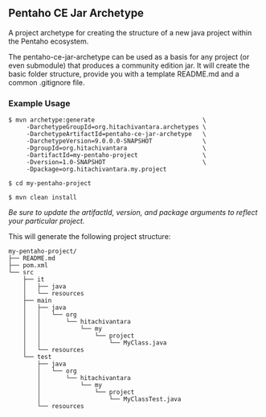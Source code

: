 ## Pentaho CE Jar Archetype

A project archetype for creating the structure of a new java project within the Pentaho ecosystem.

The pentaho-ce-jar-archetype can be used as a basis for any project (or even submodule) that produces a community edition jar. It will create the basic folder structure, provide you with a template README.md and a common .gitignore file.

### Example Usage
```
$ mvn archetype:generate                              \
     -DarchetypeGroupId=org.hitachivantara.archetypes \
     -DarchetypeArtifactId=pentaho-ce-jar-archetype   \
     -DarchetypeVersion=9.0.0.0-SNAPSHOT              \
     -DgroupId=org.hitachivantara                     \
     -DartifactId=my-pentaho-project                  \
     -Dversion=1.0-SNAPSHOT                           \
     -Dpackage=org.hitachivantara.my.project
     
$ cd my-pentaho-project

$ mvn clean install
```
_Be sure to update the artifactId, version, and package arguments to reflect your particular project._

This will generate the following project structure:
```
my-pentaho-project/
├── README.md
├── pom.xml
└── src
    ├── it
    │   ├── java
    │   └── resources
    ├── main
    │   ├── java
    │   │   └── org
    │   │       └── hitachivantara
    │   │           └── my
    │   │               └── project
    │   │                   └── MyClass.java
    │   └── resources
    └── test
        ├── java
        │   └── org
        │       └── hitachivantara
        │           └── my
        │               └── project
        │                   └── MyClassTest.java
        └── resources
```
